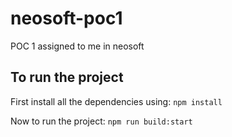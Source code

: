 # neosoft-poc1
POC 1 assigned to me in neosoft

## To run the project
First install all the dependencies using:
`
npm install
`

Now to run the project:
`
npm run build:start
`


